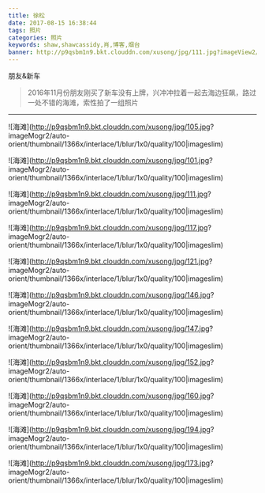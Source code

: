 ```yaml
---
title: 徐松
date: 2017-08-15 16:38:44
tags: 照片
categories: 照片
keywords: shaw,shawcassidy,肖,博客,烟台
banner: http://p9qsbm1n9.bkt.clouddn.com/xusong/jpg/111.jpg?imageView2/1/w/690/h/295/q/100|imageslim
---
```

朋友&新车
<!-- more -->
>2016年11月份朋友刚买了新车没有上牌，兴冲冲拉着一起去海边狂飙，路过一处不错的海滩，索性拍了一组照片
---
![海滩](http://p9qsbm1n9.bkt.clouddn.com/xusong/jpg/105.jpg?	 imageMogr2/auto-orient/thumbnail/1366x/interlace/1/blur/1x0/quality/100|imageslim)

![海滩](http://p9qsbm1n9.bkt.clouddn.com/xusong/jpg/101.jpg?	 imageMogr2/auto-orient/thumbnail/1366x/interlace/1/blur/1x0/quality/100|imageslim)

![海滩](http://p9qsbm1n9.bkt.clouddn.com/xusong/jpg/111.jpg?	 imageMogr2/auto-orient/thumbnail/1366x/interlace/1/blur/1x0/quality/100|imageslim)

![海滩](http://p9qsbm1n9.bkt.clouddn.com/xusong/jpg/117.jpg?	 imageMogr2/auto-orient/thumbnail/1366x/interlace/1/blur/1x0/quality/100|imageslim)

![海滩](http://p9qsbm1n9.bkt.clouddn.com/xusong/jpg/121.jpg?	 imageMogr2/auto-orient/thumbnail/1366x/interlace/1/blur/1x0/quality/100|imageslim)

![海滩](http://p9qsbm1n9.bkt.clouddn.com/xusong/jpg/146.jpg?	 imageMogr2/auto-orient/thumbnail/1366x/interlace/1/blur/1x0/quality/100|imageslim)

![海滩](http://p9qsbm1n9.bkt.clouddn.com/xusong/jpg/147.jpg?	 imageMogr2/auto-orient/thumbnail/1366x/interlace/1/blur/1x0/quality/100|imageslim)

![海滩](http://p9qsbm1n9.bkt.clouddn.com/xusong/jpg/152.jpg?	 imageMogr2/auto-orient/thumbnail/1366x/interlace/1/blur/1x0/quality/100|imageslim)

![海滩](http://p9qsbm1n9.bkt.clouddn.com/xusong/jpg/160.jpg?	 imageMogr2/auto-orient/thumbnail/1366x/interlace/1/blur/1x0/quality/100|imageslim)

![海滩](http://p9qsbm1n9.bkt.clouddn.com/xusong/jpg/194.jpg?	 imageMogr2/auto-orient/thumbnail/1366x/interlace/1/blur/1x0/quality/100|imageslim)

![海滩](http://p9qsbm1n9.bkt.clouddn.com/xusong/jpg/173.jpg?	 imageMogr2/auto-orient/thumbnail/1366x/interlace/1/blur/1x0/quality/100|imageslim)

